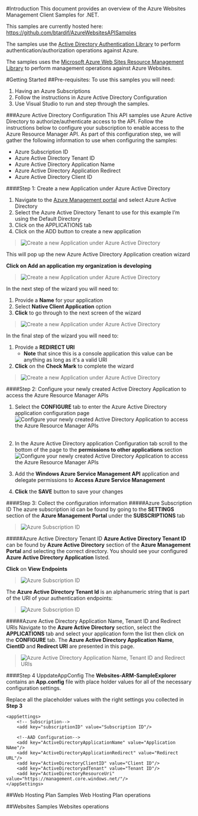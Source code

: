 #Introduction
This document provides an overview of the Azure Websites Management Client Samples for .NET.

This samples are currently hosted here: https://github.com/btardif/AzureWebsitesAPISamples

The samples use the [Active Directory Authentication Library](http://www.nuget.org/packages/Microsoft.IdentityModel.Clients.ActiveDirectory/2.8.10804.1442-rc) to perform authentication/authorization operations against Azure.

The samples uses the [Microsoft Azure Web Sites Resource Management Library](http://www.nuget.org/packages/Microsoft.Azure.Management.WebSites/0.10.0-prerelease) to perform management operations against Azure Websites.


#Getting Started
##Pre-requisites:
To use this samples you will need:

1. Having an Azure Subscriptions
2. Follow the instructions in Azure Active Directory Configuration
3. Use Visual Studio to run and step through the samples.


###Azure Active Directory Configuration
This API samples use Azure Active Directory to authorize/authenticate access to the API.
Follow the instructions below to configure your subscription to enable access to the Azure Resource Manager API.
As part of this configuration step, we will gather the following information to use when configuring the samples:

- Azure Subscription ID
-  Azure Active Directory Tenant ID
-  Azure Active Directory Application Name
-  Azure Active Directory Application Redirect
-  Azure Active Directory Client ID

####Step 1: Create a new Application under Azure Active Directory
1.	Navigate to the [Azure Management portal](http://www.manage.azure.com) and select Azure Active Directory
2.	Select the Azure Active Directory Tenant to use for this example I’m using the Default Directory
3.	Click on the APPLICATIONS tab
4.	Click on the ADD button to create a new application

>![Create a new Application under Azure Active Directory](./_documentation/images/capture_01.png)

This will pop up the new Azure Active Directory Application creation wizard

**Click on Add an application my organization is developing**

>![Create a new Application under Azure Active Directory](./_documentation/images/capture_02.png)

In the next step of the wizard you will need to:

1.	Provide a **Name** for your application
2.	Select **Native Client Application** option
3.	**Click** to go through to the next screen of the wizard


>![Create a new Application under Azure Active Directory](./_documentation/images/capture_03.png)

In the final step of the wizard you will need to:

1.	Provide a **REDIRECT URI**
	-	**Note** that since this is a console application this value can be anything as long as it's a valid URI
2.	**Click** on the **Check Mark** to complete the wizard


>![Create a new Application under Azure Active Directory](./_documentation/images/capture_04.png)

####Step 2: Configure your newly created Active Directory Application to access the Azure Resource Manager APIs
1.	Select the **CONFIGURE** tab to enter the Azure Active Directory application configuration page
![Configure your newly created Active Directory Application to access the Azure Resource Manager APIs](./_documentation/images/capture_05.png)<br /><br />

2.	In the Azure Active Directory application Configuration tab scroll to the bottom of the page to the **permissions to other applications** section
![Configure your newly created Active Directory Application to access the Azure Resource Manager APIs](./_documentation/images/capture_06.png)<br />

3.	Add the **Windows Azure Service Management API** application and delegate permissions to **Access Azure Service Management**<br />
4.	**Click** the **SAVE** button to save your changes



####Step 3: Collect the configuration information
#####Azure Subscription ID
The azure subscription id can be found by going to the **SETTINGS** section of the **Azure Management Portal** under the **SUBSCRIPTIONS** tab
>![Azure Subscription ID](./_documentation/images/capture_06.png)

#####Azure Active Directory Tenant ID
**Azure Active Directory Tenant ID** can be found by **Azure Active Directory** section of the **Azure Management Portal** and selecting the correct directory. You should see your configured **Azure Active Directory Application** listed.

**Click** on **View Endpoints**
>![Azure Subscription ID](./_documentation/images/capture_07.png)

The **Azure Active Directory Tenant Id** is an alphanumeric string that is part of the URI of your authentication endpoints:
>![Azure Subscription ID](./_documentation/images/capture_09.png)

#####Azure Active Directory Application Name, Tenant ID and Redirect URIs
Navigate to the **Azure Active Directory** section, select the **APPLICATIONS** tab and select your application form the list then click on the **CONFIGURE** tab.
The **Azure Active Directory Application Name**, **CientID** and **Redirect URI** are presented in this page.
>![Azure Active Directory Application Name, Tenant ID and Redirect URIs](./_documentation/images/capture_08.png)

####Step 4 UppdateAppConfig
The **Websites-ARM-SampleExplorer** contains an **App.config** file with place holder values for all of the necessary configuration settings.

Replace all the placeholder values with the right settings you collected in **Step 3**

```
<appSettings>
    <!-- Subscription-->
    <add key="subscriptionID" value="Subscription ID"/>

    <!--AAD Configuration-->
    <add key="ActiveDirectoryApplicationName" value="Application NAme"/>
    <add key="ActiveDirectoryApplicationRedirect" value="Redirect URL"/>
    <add key="ActiveDirectoryClientID" value="Client ID"/>
    <add key="ActiveDirectoryadTenant" value="Tenant ID"/>
    <add key="ActiveDirectoryResourceUri" value="https://management.core.windows.net/"/>
</appSettings>
```

##Web Hosting Plan Samples
Web Hosting Plan operations

##Websites Samples
Websites operations
